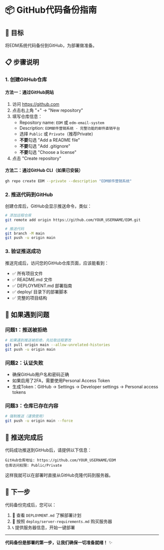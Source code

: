 # 📦 GitHub代码备份指南

## 🎯 **目标**
将EDM系统代码备份到GitHub，为部署做准备。

## 📋 **步骤说明**

### **1. 创建GitHub仓库**

#### **方法一：通过GitHub网站**
1. 访问 https://github.com
2. 点击右上角 "+" → "New repository"
3. 填写仓库信息：
   - Repository name: `EDM` 或 `edm-email-system`
   - Description: `EDM邮件营销系统 - 完整功能的邮件直销平台`
   - 选择 `Public` 或 `Private`（推荐Private）
   - **不要**勾选 "Add a README file"
   - **不要**勾选 "Add .gitignore"
   - **不要**勾选 "Choose a license"
4. 点击 "Create repository"

#### **方法二：通过GitHub CLI（如果已安装）**
```bash
gh repo create EDM --private --description "EDM邮件营销系统"
```

### **2. 推送代码到GitHub**

创建仓库后，GitHub会显示推送命令，类似：

```bash
# 添加远程仓库
git remote add origin https://github.com/YOUR_USERNAME/EDM.git

# 推送代码
git branch -M main
git push -u origin main
```

### **3. 验证推送成功**

推送完成后，访问您的GitHub仓库页面，应该能看到：
- ✅ 所有项目文件
- ✅ README.md 文件
- ✅ DEPLOYMENT.md 部署指南
- ✅ deploy/ 目录下的部署脚本
- ✅ 完整的项目结构

## 🔧 **如果遇到问题**

### **问题1：推送被拒绝**
```bash
# 如果遇到推送被拒绝，先拉取远程更改
git pull origin main --allow-unrelated-histories
git push -u origin main
```

### **问题2：认证失败**
- 确保GitHub用户名和密码正确
- 如果启用了2FA，需要使用Personal Access Token
- 生成Token：GitHub → Settings → Developer settings → Personal access tokens

### **问题3：仓库已存在内容**
```bash
# 强制推送（谨慎使用）
git push -u origin main --force
```

## 📝 **推送完成后**

代码成功推送到GitHub后，请提供以下信息：

```
GitHub仓库地址: https://github.com/YOUR_USERNAME/EDM
仓库访问权限: Public/Private
```

这样我就可以在部署时直接从GitHub克隆代码到服务器。

## 🚀 **下一步**

代码备份完成后，您可以：
1. 📖 查看 `DEPLOYMENT.md` 了解部署计划
2. 🛒 按照 `deploy/server-requirements.md` 购买服务器
3. 📞 提供服务器信息，开始一键部署

---

**代码备份是部署的第一步，让我们确保一切准备就绪！** ✨ 